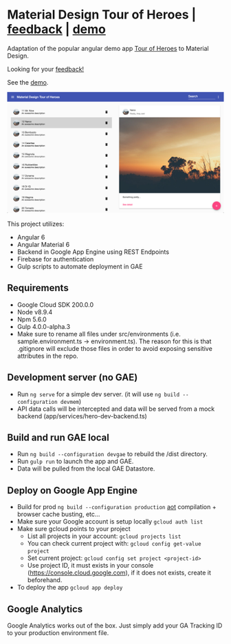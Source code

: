 
# Material Design Tour of Heroes | [feedback](https://docs.google.com/forms/d/e/1FAIpQLSfTMycGQFr6HJWNiGQRU3d9vLyEt2OX8n_gdo_kvYr7IEqZnQ/viewform) | [demo](https://gae-boilerplate-203602.appspot.com)

Adaptation of the popular angular demo app [Tour of Heroes](https://angular.io/tutorial) to Material Design.

Looking for your [feedback!](https://docs.google.com/forms/d/e/1FAIpQLSfTMycGQFr6HJWNiGQRU3d9vLyEt2OX8n_gdo_kvYr7IEqZnQ/viewform)

See the [demo](https://gae-boilerplate-203602.appspot.com).

![Screenshot](https://raw.githubusercontent.com/Miki-AG/md-tour-of-heroes/master/static/img/screenshot2.png)

This project utilizes:
- Angular 6
- Angular Material 6
- Backend in Google App Engine using REST Endpoints
- Firebase for authentication
- Gulp scripts to automate deployment in GAE

## Requirements
- Google Cloud SDK 200.0.0
- Node v8.9.4
- Npm 5.6.0
- Gulp 4.0.0-alpha.3
- Make sure to rename all files under src/environments (i.e. sample.environment.ts -> environment.ts). The reason for this is that .gitignore will exclude those files in order to avoid exposing sensitive attributes in the repo.

## Development server (no GAE)

- Run `ng serve` for a simple dev server. (it will use `ng build --configuration devmem`)
- API data calls will be intercepted and data will be served from a mock backend (app/services/hero-dev-backend.ts)

## Build and run GAE local

- Run `ng build --configuration devgae` to rebuild the /dist directory.
- Run `gulp run` to launch the app and GAE.
- Data will be pulled from the local GAE Datastore.

## Deploy on Google App Engine
- Build for prod
    `ng build --configuration production` [aot](https://angular.io/guide/aot-compiler) compilation + browser cache busting, etc...
- Make sure your Google account is setup locally
    `gcloud auth list`
- Make sure gcloud points to your project
    - List all projects in your account:
    `gcloud projects list`
    - You can check current project with:
    `gcloud config get-value project`
    - Set current project:
    `gcloud config set project <project-id>`
    - Use project ID, it must exists in your console (https://console.cloud.google.com), if it does not exists, create it beforehand.
- To deploy the app
    `gcloud app deploy`

## Google Analytics
Google Analytics works out of the box. Just simply add your GA Tracking ID to your production environment file.

